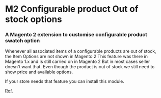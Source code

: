 # M2 Configurable product Out of stock options

### A Magento 2 extension to customise configurable product swatch option

Whenever all associated items of a configurable products are out of stock, the Item Options are not shown in Magento 2
This feature was there in Magento 1.x and is still carried on in Magento 2
But in most cases seller doesn't want that. Even though the product is out of stock we still need to show price and available options.

If your store needs that feature you can install this module.

[Ref.](https://magento.stackexchange.com/questions/191431/how-to-display-configurable-product-swatches-when-product-is-out-of-stock)
